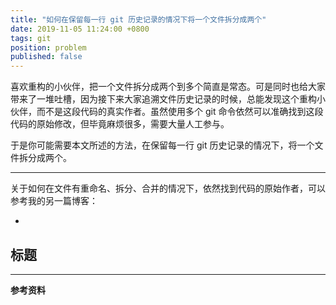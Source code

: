 ```yaml
---
title: "如何在保留每一行 git 历史记录的情况下将一个文件拆分成两个"
date: 2019-11-05 11:24:00 +0800
tags: git
position: problem
published: false
---
```


喜欢重构的小伙伴，把一个文件拆分成两个到多个简直是常态。可是同时也给大家带来了一堆吐槽，因为接下来大家追溯文件历史记录的时候，总能发现这个重构小伙伴，而不是这段代码的真实作者。虽然使用多个 git 命令依然可以准确找到这段代码的原始修改，但毕竟麻烦很多，需要大量人工参与。

于是你可能需要本文所述的方法，在保留每一行 git 历史记录的情况下，将一个文件拆分成两个。

---

关于如何在文件有重命名、拆分、合并的情况下，依然找到代码的原始作者，可以参考我的另一篇博客：

- 

<div id="toc"></div>

## 标题

---

**参考资料**